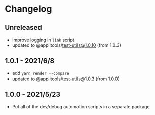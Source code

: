 # Changelog

## Unreleased

- improve logging in `link` script
- updated to @applitools/test-utils@1.0.10 (from 1.0.3)

## 1.0.1 - 2021/6/8

- add `yarn render --compare`
- updated to @applitools/test-utils@1.0.3 (from 1.0.0)

## 1.0.0 - 2021/5/23

- Put all of the dev/debug automation scripts in a separate package

